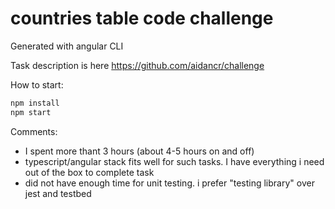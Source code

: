 # countries table code challenge

Generated with angular CLI 

Task description is here https://github.com/aidancr/challenge

How to start:

```bash
npm install
npm start
```

Comments: 
- I spent more thant 3 hours (about 4-5 hours on and off)
- typescript/angular stack fits well for such tasks. I have everything i need out of the box to complete task
- did not have enough time for unit testing. i prefer "testing library" over jest and testbed 



